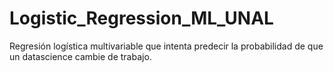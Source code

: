 # Logistic_Regression_ML_UNAL
 Regresión logística multivariable que intenta predecir la probabilidad de que un datascience cambie de trabajo.
